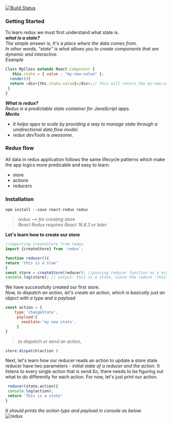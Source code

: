 [![Build Status](https://travis-ci.com/cococolacode/react-redux.svg?branch=master)](https://travis-ci.com/cococolacode/react-redux)

### Getting Started
To learn redux we must first understand what state is. <br>
 **_what is a state?_** <br>
*The simple answer is, It's a place where the data comes from.*<br>
 *In other words, “state” is what allows you to create components that are dynamic and interactive.*<br>
*Example*
``` javascript
Class MyClass extends React.Component { 
   this.state = { value : "my-new-value" }; 
  render(){
  return <div>{ths.state.value}</div>;// this will return the my-new-value
 }
}
```
**_What is redux?_**<br>
*Redux is a predictable state container for JavaScript apps.*<br>
**_Merits_**<br>
 * _It helps apps to scale by providing a way to manage state through a unidirectional data flow model._
 * _redux devTools is awosome._<br>
 ### Redux flow
 All data in redux application follows the same lifecycle patterns which  make the app logics more predicable and easy to learn.<br>
 * store
 * actions
 * reducers<br>
 
### Installation 
``` terminal 
npm install --save react-redux redux
```
> *redux --> for creating store*<br>
> *React Redux requires React 16.8.3 or later.*

 **Let's learn how to create our store**
 ``` javascript
 //importing createStore from redux
 import {createStore} from 'redux';
 
 function reducer(){
 return 'this is a stae'
 }
 const store = createStore(reducer); //passing reducer function as a argument to createStore.
 console.log(store); // output: this is a state, since the reduce 'this is a state'. 
 ```
 We have successfully created our first store.<br>
 *Now, to dispatch an action, let's create an action, which is basically just an object with a type and a payload*
 ``` javascript
 const action = {
     type:'changeState',
      payload:{
        newState:'my new state', 
      }
 }
 ```
 > *to dispatch or send an action,* 
 ``` javascript 
 store.dispatch(action )
 ```
 Next, let's learn how our reducer reads an action to update a store state.
 reducer have two parameters - _initial state of a reducer and the action_. It listens to every single action that is send.So, there needs to be figuring out what to do differently for each action. For now, let's just print our action.
```javascript
 reducer(state,action){
 console.log(action);
 return 'This is a state'
}
 ```
 _It should prints the action type and payload in console as below._<br>
 ![redux](https://user-images.githubusercontent.com/47861774/57584969-3e2c0480-7501-11e9-8770-a39dc0c4c996.png)
 


